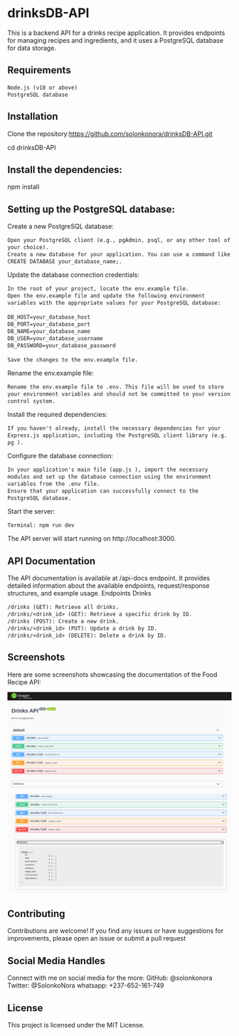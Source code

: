 # drinksDB-API

This is a backend API for a drinks recipe application. It provides endpoints for managing recipes and ingredients, and it uses a PostgreSQL database for data storage.
## Requirements
    Node.js (v18 or above)
    PostgreSQL database

## Installation

Clone the repository:https://github.com/solonkonora/drinksDB-API.git

cd drinksDB-API

## Install the dependencies:

npm install

## Setting up the PostgreSQL database:

Create a new PostgreSQL database:

    Open your PostgreSQL client (e.g., pgAdmin, psql, or any other tool of your choice).
    Create a new database for your application. You can use a command like CREATE DATABASE your_database_name;.

Update the database connection credentials:

    In the root of your project, locate the env.example file.
    Open the env.example file and update the following environment variables with the appropriate values for your PostgreSQL database:

    DB_HOST=your_database_host
    DB_PORT=your_database_port
    DB_NAME=your_database_name
    DB_USER=your_database_username
    DB_PASSWORD=your_database_password

    Save the changes to the env.example file.

Rename the env.example file:

    Rename the env.example file to .env. This file will be used to store your environment variables and should not be committed to your version control system.

Install the required dependencies:

    If you haven't already, install the necessary dependencies for your Express.js application, including the PostgreSQL client library (e.g. pg ).

Configure the database connection:

    In your application's main file (app.js ), import the necessary modules and set up the database connection using the environment variables from the .env file.
    Ensure that your application can successfully connect to the PostgreSQL database.

Start the server:

    Terminal: npm run dev

The API server will start running on http://localhost:3000.

## API Documentation

The API documentation is available at /api-docs endpoint. It provides detailed information about the available endpoints, request/response structures, and example usage.
Endpoints
Drinks

    /drinks (GET): Retrieve all drinks.
    /drinks/<drink_id> (GET): Retrieve a specific drink by ID.
    /drinks (POST): Create a new drink.
    /drinks/<drink_id> (PUT): Update a drink by ID.
    /drinks/<drink_id> (DELETE): Delete a drink by ID.


## Screenshots

Here are some screenshots showcasing the documentation of the Food Recipe API:

![View of the API documented on the Swagger-UI](./images/fir.png)
![View of the Schemas](./images/sec.png)

## Contributing 
Contributions are welcome! If you find any issues or have suggestions for improvements, please open an issue or submit a pull request

## Social Media Handles

Connect with me on social media for the more:
    GitHub: @solonkonora
    Twitter: @SolonkoNora
    whatsapp: +237-652-161-749

## License
This project is licensed under the MIT License.